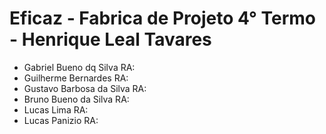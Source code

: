 # Eficaz - Fabrica de Projeto 4° Termo - Henrique Leal Tavares

- Gabriel Bueno dq Silva RA:
- Guilherme Bernardes RA:
- Gustavo Barbosa da Silva RA:
- Bruno Bueno da Silva RA:
- Lucas Lima RA:
- Lucas Panizio RA:

